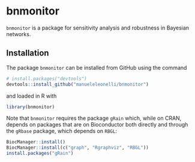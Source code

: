 
<!-- README.md is generated from README.Rmd. Please edit that file -->

# bnmonitor

`bnmonitor` is a package for sensitivity analysis and robustness in
Bayesian networks.

## Installation

The package `bnmonitor` can be installed from GitHub using the command

``` r
# install.packages("devtools")
devtools::install_github("manueleleonelli/bnmonitor")
```

and loaded in R with

``` r
library(bnmonitor)
```

Note that `bnmonitor` requires the package `gRain` which, while on CRAN,
depends on packages that are on Bioconductor both directly and through
the `gRbase` package, which depends on `RBGL`:

``` r
BiocManager::install()
BiocManager::install(c("graph", "Rgraphviz", "RBGL"))
install.packages("gRain")
```
